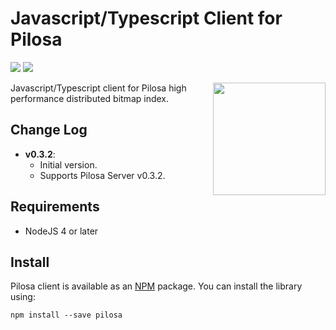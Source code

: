 # Javascript/Typescript Client for Pilosa

<a href="https://github.com/pilosa"><img src="https://img.shields.io/badge/pilosa-v0.3.2-blue.svg"></a>
<a href="https://www.npmjs.com/package/pilosa"><img src="https://img.shields.io/npm/v/pilosa.svg"></a>

<img src="https://upload.wikimedia.org/wikipedia/commons/thumb/a/a7/Cute_Sloth.jpg/320px-Cute_Sloth.jpg" style="float: right" align="right" height="180">

Javascript/Typescript client for Pilosa high performance distributed bitmap index.

## Change Log

* **v0.3.2**:
    * Initial version.
    * Supports Pilosa Server v0.3.2.

## Requirements

* NodeJS 4 or later

## Install

Pilosa client is available as an [NPM](https://www.npmjs.com/package/pilosa) package. You can install the library using:

```
npm install --save pilosa
```
